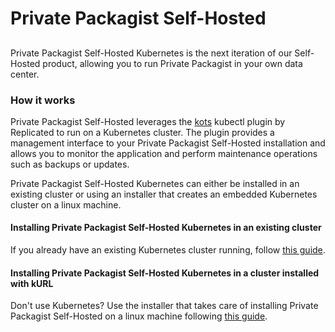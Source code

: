 # Private Packagist Self-Hosted
##

Private Packagist Self-Hosted Kubernetes is the next iteration of our Self-Hosted product, allowing you to run
Private Packagist in your own data center.

### How it works
Private Packagist Self-Hosted leverages the [kots](https://docs.replicated.com/reference/kots-cli-getting-started)
kubectl plugin by Replicated to run on a Kubernetes cluster. The plugin provides a management interface to your
Private Packagist Self-Hosted installation and allows you to monitor the application and perform maintenance operations
such as backups or updates.

Private Packagist Self-Hosted Kubernetes can either be installed in an existing cluster or using an installer that creates
an embedded Kubernetes cluster on a linux machine.

#### Installing Private Packagist Self-Hosted Kubernetes in an existing cluster

If you already have an existing Kubernetes cluster running, follow [this guide](./kubernetes-existing.md).

#### Installing Private Packagist Self-Hosted Kubernetes in a cluster installed with kURL

Don't use Kubernetes? Use the installer that takes care of installing Private Packagist Self-Hosted on a linux
machine following [this guide](./kubernetes-embedded.md).
